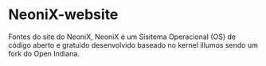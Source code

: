 # NeoniX-website
Fontes do site do NeoniX, NeoniX é um Sisitema Operacional (OS) de código aberto e gratuido desenvolvido baseado no kernel illumos sendo um fork do Open Indiana.
